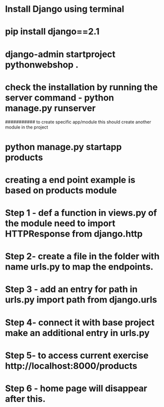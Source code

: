 # Install Django using terminal

# pip install django==2.1
#  django-admin startproject pythonwebshop .
# check the installation by running the server command - python manage.py runserver


########### to create  specific app/module this should create another module in the project

#  python manage.py startapp products


# creating a end point example is based on products module


# Step 1 - def a function in views.py of the module need to import HTTPResponse from django.http
# Step 2-  create  a file in the folder with name urls.py to map the endpoints.
# Step 3 - add an entry for path in urls.py import path from django.urls
# Step 4-  connect it with base project make an additional entry in urls.py
# Step 5- to access current exercise http://localhost:8000/products
# Step 6 - home page will disappear after this.
